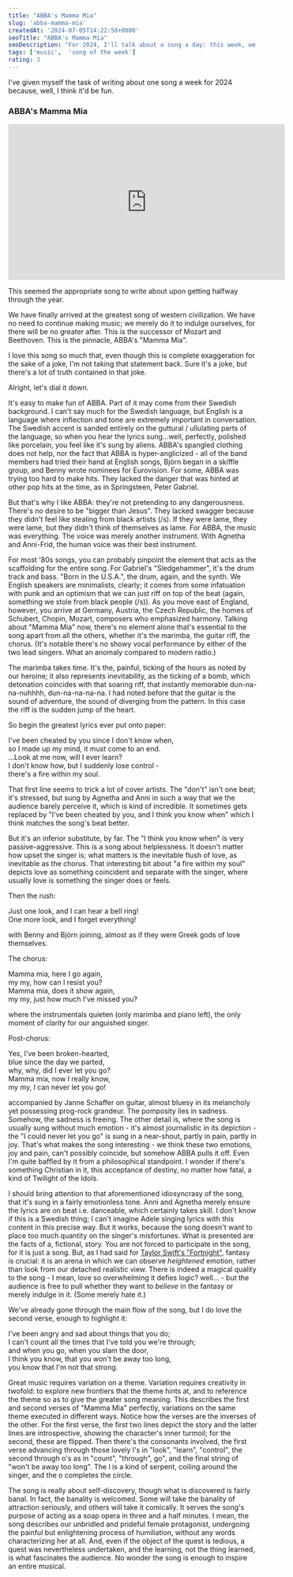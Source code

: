 ```yaml
---
title: "ABBA's Mamma Mia"
slug: 'abba-mamma-mia'
createdAt: '2024-07-05T14:22:58+0000'
seoTitle: "ABBA's Mamma Mia"
seoDescription: "For 2024, I'll talk about a song a day: this week, we'll talk about ABBA's Mamma Mia."
tags: ['music',  'song of the week']
rating: 3
---
```


I've given myself the task of writing about one song a week for 2024 because, well, I think it'd be fun.

### ABBA's Mamma Mia

<iframe width="560" height="315" src="https://www.youtube.com/embed/unfzfe8f9NI?si=GKDExfC2xYXZ9viU" title="YouTube video player" frameborder="0" allow="accelerometer; autoplay; clipboard-write; encrypted-media; gyroscope; picture-in-picture; web-share" referrerpolicy="strict-origin-when-cross-origin" allowfullscreen></iframe>

This seemed the appropriate song to write about upon getting halfway through the year.

We have finally arrived at the greatest song of western civilization. We have no need to continue making music; we merely do it to indulge ourselves, for there will be no greater after. This is the successor of Mozart and Beethoven. This is the pinnacle, ABBA's "Mamma Mia".

I love this song so much that, even though this is complete exaggeration for the sake of a joke, I'm not taking that statement back. Sure it's a joke, but there's a lot of truth contained in that joke.

Alright, let's dial it down.

It's easy to make fun of ABBA. Part of it may come from their Swedish background. I can't say much for the Swedish language, but English is a language where inflection and tone are extremely important in conversation. The Swedish accent is sanded entirely on the guttural / ullulating parts of the language, so when you hear the lyrics sung...well, perfectly, polished like porcelain, you feel like it's sung by aliens. ABBA's spangled clothing does not help, nor the fact that ABBA is hyper-anglicized - all of the band members had tried their hand at English songs, Björn began in a skiffle group, and Benny wrote nominees for Eurovision. For some, ABBA was trying too hard to make hits. They lacked the danger that was hinted at other pop hits at the time, as in Springsteen, Peter Gabriel.

But that's why I like ABBA: they're not pretending to any dangerousness. There's no desire to be "bigger than Jesus". They lacked swagger because they didn't feel like stealing from black artists (/s). If they were lame, they were lame, but they didn't think of themselves as lame. For ABBA, the music was everything. The voice was merely another instrument. With Agnetha and Anni-Frid, the human voice was their best instrument.

For most '80s songs, you can probably pinpoint the element that acts as the scaffolding for the entire song. For Gabriel's "Sledgehammer", it's the drum track and bass. "Born in the U.S.A.", the drum, again, and the synth. We English speakers are minimalists, clearly; it comes from some infatuation with punk and an optimism that we can just riff on top of the beat (again, something we stole from black people (/s)). As you move east of England, however, you arrive at Germany, Austria, the Czech Republic, the homes of Schubert, Chopin, Mozart, composers who emphasized harmony. Talking about "Mamma Mia" now, there's no element alone that's essential to the song apart from all the others, whether it's the marimba, the guitar riff, the chorus. (It's notable there's no showy vocal performance by either of the two lead singers. What an anomaly compared to modern radio.)

The marimba takes time. It's the, painful, ticking of the hours as noted by our heroine; it also represents inevitability, as the ticking of a bomb, which detonation coincides with that soaring riff, that instantly memorable dun-na-na-nuhhhh, dun-na-na-na-na. I had noted before that the guitar is the sound of adventure, the sound of diverging from the pattern. In this case the riff is the sudden jump of the heart.

So begin the greatest lyrics ever put onto paper:

I've been cheated by you since I don't know when,<br/>
so I made up my mind, it must come to an end.<br/>
...Look at me now, will I ever learn?<br/>
I don't know how, but I suddenly lose control -<br/>
there's a fire within my soul.

That first line seems to trick a lot of cover artists. The "don't" isn't one beat; it's stressed, but sung by Agnetha and Anni in such a way that we the audience barely perceive it, which is kind of incredible. It sometimes gets replaced by "I've been cheated by you, and I think you know when" which I think matches the song's beat better.

But it's an inferior substitute, by far. The "I think you know when" is very passive-aggressive. This is a song about helplessness. It doesn't matter how upset the singer is; what matters is the inevitable flush of love, as inevitable as the chorus. That interesting bit about "a fire within my soul" depicts love as something coincident and separate with the singer, where usually love is something the singer does or feels.

Then the rush:

Just one look, and I can hear a bell ring!<br/>
One more look, and I forget everything!

with Benny and Björn joining, almost as if they were Greek gods of love themselves.

The chorus:

Mamma mia, here I go again,<br/>
my my, how can I resist you?<br/>
Mamma mia, does it show again,<br/>
my my, just how much I've missed you?

where the instrumentals quieten (only marimba and piano left), the only moment of clarity for our anguished singer.

Post-chorus:

Yes, I've been broken-hearted,<br/>
blue since the day we parted,<br/>
why, why, did I ever let you go?<br/>
Mamma mia, now I really know,<br/>
my my, I can never let you go!

accompanied by Janne Schaffer on guitar, almost bluesy in its melancholy yet possessing prog-rock grandeur. The pomposity lies in sadness. Somehow, the sadness is freeing. The other detail is, where the song is usually sung without much emotion - it's almost journalistic in its depiction - the "I could never let you go" is sung in a near-shout, partly in pain, partly in joy. That's what makes the song interesting - we think these two emotions, joy and pain, can't possibly coincide, but somehow ABBA pulls it off. Even I'm quite baffled by it from a philosophical standpoint. I wonder if there's something Christian in it, this acceptance of destiny, no matter how fatal, a kind of Twilight of the Idols.

I should bring attention to that aforementioned idiosyncrasy of the song, that it's sung in a fairly emotionless tone. Anni and Agnetha merely ensure the lyrics are on beat i.e. danceable, which certainly takes skill. I don't know if this is a Swedish thing; I can't imagine Adele singing lyrics with this content in this precise way. But it works, because the song doesn't want to place too much quantity on the singer's misfortunes. What is presented are the facts of a, fictional, story. You are not forced to participate in the song, for it is just a song. But, as I had said for [Taylor Swift's "Fortnight"](/taylor-swift-fortnight), fantasy is crucial: it is an arena in which we can observe _heightened_ emotion, rather than look from our detached realistic view. There is indeed a magical quality to the song - I mean, love so overwhelming it defies logic? well... - but the audience is free to pull whether they want to _believe_ in the fantasy or merely indulge in it. (Some merely hate it.)

We've already gone through the main flow of the song, but I do love the second verse, enough to highlight it:

I've been angry and sad about things that you do;<br/>
I can't count all the times that I've told you we're through;<br/>
and when you go, when you slam the door,<br/>
I think you know, that you won't be away too long,<br/>
you know that I'm not that strong.

Great music requires variation on a theme. Variation requires creativity in twofold: to explore new frontiers that the theme hints at, and to reference the theme so as to give the greater song meaning. This describes the first and second verses of "Mamma Mia" perfectly, variations on the same theme executed in different ways. Notice how the verses are the inverses of the other. For the first verse, the first two lines depict the story and the latter lines are introspective, showing the character's inner turmoil; for the second, these are flipped. Then there's the consonants involved, the first verse advancing through those lovely l's in "look", "learn", "control", the second through o's as in "count", "through", go", and the final string of "won't be away too long". The l is a kind of serpent, coiling around the singer, and the o completes the circle.

The song is really about self-discovery, though what is discovered is fairly banal. In fact, the banality is welcomed. Some will take the banality of attraction seriously, and others will take it comically. It serves the song's purpose of acting as a soap opera in three and a half minutes. I mean, the song describes our unbridled and prideful female protagonist, undergoing the painful but enlightening process of humiliation, without any words characterizing her at all. And, even if the object of the quest is tedious, a quest was nevertheless undertaken, and the learning, not the thing learned, is what fascinates the audience. No wonder the song is enough to inspire an entire musical.
